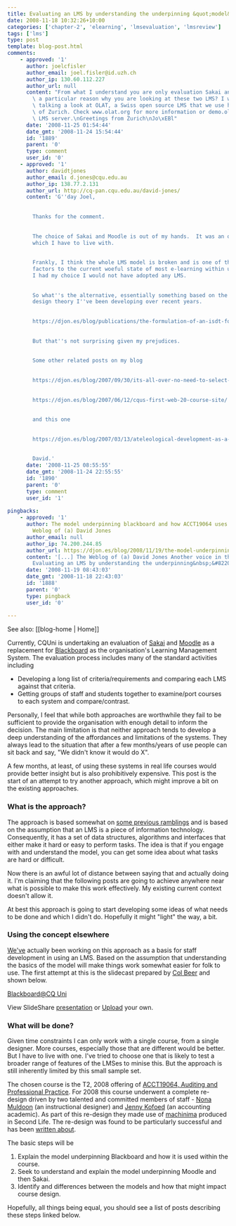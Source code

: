 ```yaml
---
title: Evaluating an LMS by understanding the underpinning &quot;model&quot;
date: 2008-11-18 10:32:26+10:00
categories: ['chapter-2', 'elearning', 'lmsevaluation', 'lmsreview']
tags: ['lms']
type: post
template: blog-post.html
comments:
    - approved: '1'
      author: joelcfisler
      author_email: joel.fisler@id.uzh.ch
      author_ip: 130.60.112.227
      author_url: null
      content: "From what I understand you are only evaluation Sakai and Moodle. Is there\
        \ a particular reason why you are looking at these two LMS? I would consider also\
        \ talking a look at OLAT, a Swiss open source LMS that we use here at the University\
        \ of Zurich. Check www.olat.org for more information or demo.olat.org for a demo\
        \ LMS server.\nGreetings from Zurich\nJo\xEBl"
      date: '2008-11-25 01:54:44'
      date_gmt: '2008-11-24 15:54:44'
      id: '1889'
      parent: '0'
      type: comment
      user_id: '0'
    - approved: '1'
      author: davidtjones
      author_email: d.jones@cqu.edu.au
      author_ip: 138.77.2.131
      author_url: http://cq-pan.cqu.edu.au/david-jones/
      content: 'G''day Joel,
    
    
        Thanks for the comment.
    
    
        The choice of Sakai and Moodle is out of my hands.  It was an organisational decision
        which I have to live with.
    
    
        Frankly, I think the whole LMS model is broken and is one of the contributing
        factors to the current woeful state of most e-learning within universities.  If
        I had my choice I would not have adopted any LMS.
    
    
        So what''s the alternative, essentially something based on the information systems
        design theory I''ve been developing over recent years.
    
    
        https://djon.es/blog/publications/the-formulation-of-an-isdt-for-e-learning/
    
    
        But that''s not surprising given my prejudices.
    
    
        Some other related posts on my blog
    
    
        https://djon.es/blog/2007/09/30/its-all-over-no-need-to-select-an-lms/
    
    
        https://djon.es/blog/2007/06/12/cqus-first-web-20-course-site/
    
    
        and this one
    
    
        https://djon.es/blog/2007/03/13/ateleological-development-as-a-better-way-to-develop-university-e-learning-systems/
    
    
        David.'
      date: '2008-11-25 08:55:55'
      date_gmt: '2008-11-24 22:55:55'
      id: '1890'
      parent: '0'
      type: comment
      user_id: '1'
    
pingbacks:
    - approved: '1'
      author: The model underpinning blackboard and how ACCT19064 uses it &laquo; The
        Weblog of (a) David Jones
      author_email: null
      author_ip: 74.200.244.85
      author_url: https://djon.es/blog/2008/11/19/the-model-underpinning-blackboard-and-how-acct19064-uses-it/
      content: '[...] The Weblog of (a) David Jones Another voice in the blogosphere    &laquo;
        Evaluating an LMS by understanding the underpinning&nbsp;&#8220;model&#8221; [...]'
      date: '2008-11-19 08:43:03'
      date_gmt: '2008-11-18 22:43:03'
      id: '1888'
      parent: '0'
      type: pingback
      user_id: '0'
    
---
```


See also: [[blog-home | Home]]

Currently, CQUni is undertaking an evaluation of [Sakai](http://sakaiproject.org/portal) and [Moodle](http://moodle.org/) as a replacement for [Blackboard](http://blackboard.com/us/index.bbb) as the organisation's Learning Management System. The evaluation process includes many of the standard activities including

- Developing a long list of criteria/requirements and comparing each LMS against that criteria.
- Getting groups of staff and students together to examine/port courses to each system and compare/contrast.

Personally, I feel that while both approaches are worthwhile they fail to be sufficient to provide the organisation with enough detail to inform the decision. The main limitation is that neither approach tends to develop a deep understanding of the affordances and limitations of the systems. They always lead to the situation that after a few months/years of use people can sit back and say, "We didn't know it would do X".

A few months, at least, of using these systems in real life courses would provide better insight but is also prohibitively expensive. This post is the start of an attempt to try another approach, which might improve a bit on the existing approaches.

### What is the approach?

The approach is based somewhat on [some previous ramblings](/blog2/2008/11/17/the-dissonance-gap-in-systems-and-lms-evaluations/) and is based on the assumption that an LMS is a piece of information technology. Consequently, it has a set of data structures, algorithms and interfaces that either make it hard or easy to perform tasks. The idea is that if you engage with and understand the model, you can get some idea about what tasks are hard or difficult.

Now there is an awful lot of distance between saying that and actually doing it. I'm claiming that the following posts are going to achieve anywhere near what is possible to make this work effectively. My existing current context doesn't allow it.

At best this approach is going to start developing some ideas of what needs to be done and which I didn't do. Hopefully it might "light" the way, a bit.

### Using the concept elsewhere

[We've](http://cddu.cqu.edu.au/) actually been working on this approach as a basis for staff development in using an LMS. Based on the assumption that understanding the basics of the model will make things work somewhat easier for folk to use. The first attempt at this is the slidecast prepared by [Col Beer](http://cddu.cqu.edu.au/index.php/Colin_Beer) and shown below.

[Blackboard@CQ Uni](http://www.slideshare.net/colinwbeer/blackboardcq-uni-presentation?type=powerpoint "Blackboard@CQ Uni")

View SlideShare [presentation](http://www.slideshare.net/colinwbeer/blackboardcq-uni-presentation?type=powerpoint "View Blackboard@CQ Uni on SlideShare") or [Upload](http://www.slideshare.net/upload?type=powerpoint) your own.

### What will be done?

Given time constraints I can only work with a single course, from a single designer. More courses, especially those that are different would be better. But I have to live with one. I've tried to choose one that is likely to test a broader range of features of the LMSes to minise this. But the approach is still inherently limited by this small sample set.

The chosen course is the T2, 2008 offering of [ACCT19064, Auditing and Professional Practice](http://handbook.cqu.edu.au/Handbook/course.jsp?courseid=61458). For 2008 this course underwent a complete re-design driven by two talented and committed members of staff - [Nona Muldoon](http://dtls.cqu.edu.au/FCWViewer/staff.do?site=4&sid=MULDOONN) (an instructional designer) and [Jenny Kofoed](http://fbi.cqu.edu.au/FCWViewer/staff.do?site=1&sid=KOFOEDJ) (an accounting academic). As part of this re-design they made use of [machinima](http://cddu.cqu.edu.au/index.php/ACCT19064_Machinima_Project) produced in Second Life. The re-design was found to be particularly successful and has been [written about](http://cddu.cqu.edu.au/images/e/ec/Machinima.pdf).

The basic steps will be

1. Explain the model underpinning Blackboard and how it is used within the course.
2. Seek to understand and explain the model underpinning Moodle and then Sakai.
3. Identify and differences between the models and how that might impact course design.

Hopefully, all things being equal, you should see a list of posts describing these steps linked below.